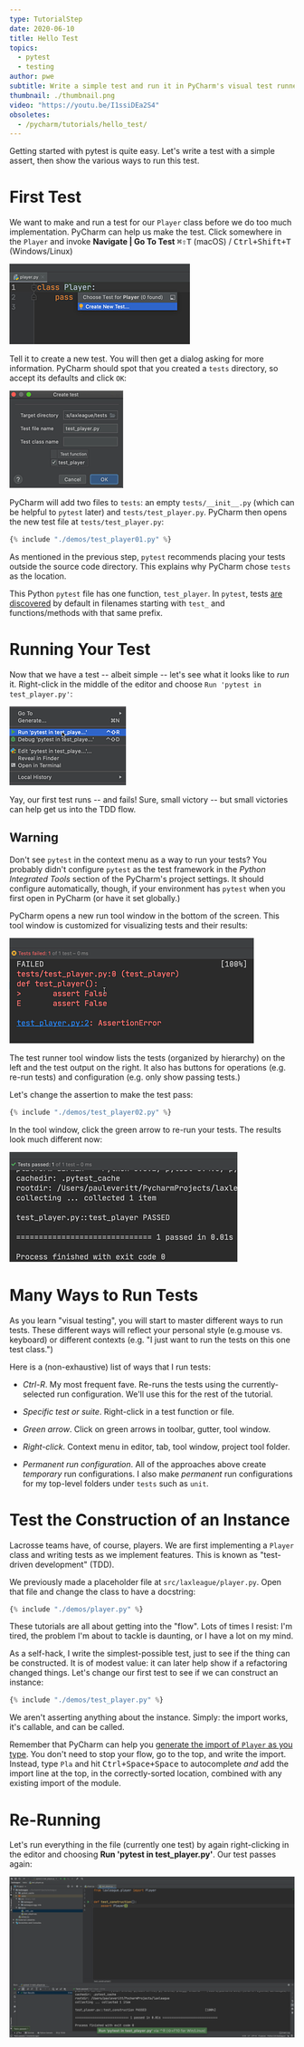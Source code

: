 ```yaml
---
type: TutorialStep
date: 2020-06-10
title: Hello Test
topics:
  - pytest
  - testing
author: pwe
subtitle: Write a simple test and run it in PyCharm's visual test runner.
thumbnail: ./thumbnail.png
video: "https://youtu.be/I1ssiDEa2S4"
obsoletes:
  - /pycharm/tutorials/hello_test/
---
```


Getting started with pytest is quite easy.
Let's write a test with a simple assert, then show the various ways to run this test.

# First Test

We want to make and run a test for our `Player` class before we do too much implementation.
PyCharm can help us make the test.
Click somewhere in the `Player` and invoke **Navigate | Go To Test** <kbd>⌘⇧T</kbd> (macOS) / <kbd>Ctrl+Shift+T</kbd> (Windows/Linux)

![Invoke Navigate To Test](invoke_navigate_to_test.png)

Tell it to create a new test.
You will then get a dialog asking for more information.
PyCharm should spot that you created a `tests` directory, so accept its defaults and click `OK`:

![Navigate To Test](navigate_to_test.png)

PyCharm will add two files to `tests`: an empty `tests/__init__.py` (which can be helpful to `pytest` later) and `tests/test_player.py`.
PyCharm then opens the new test file at `tests/test_player.py`:

```python
{% include "./demos/test_player01.py" %}
```

As mentioned in the previous step, `pytest` recommends placing your tests outside the source code directory.
This explains why PyCharm chose `tests` as the location.

This Python `pytest` file has one function, `test_player`.
In `pytest`, tests [are discovered](https://docs.pytest.org/en/latest/goodpractices.html#conventions-for-python-test-discovery) by default in filenames starting with `test_` and functions/methods with that same prefix.

# Running Your Test

Now that we have a test -- albeit simple -- let's see what it looks like to _run_ it.
Right-click in the middle of the editor and choose `Run 'pytest in test_player.py'`:

![Run Tests via Context Menu](context_menu.png)

Yay, our first test runs -- and fails!
Sure, small victory -- but small victories can help get us into the TDD flow.

## Warning

Don't see `pytest` in the context menu as a way to run your tests?
You probably didn't configure `pytest` as the test framework in the _Python Integrated Tools_ section of the PyCharm's project settings.
It should configure automatically, though, if your environment has `pytest` when you first open in PyCharm (or have it set globally.)

PyCharm opens a new run tool window in the bottom of the screen.
This tool window is customized for visualizing tests and their results:

![Failing Tests](tests_tool_window_fail.png)

The test runner tool window lists the tests (organized by hierarchy) on the left and the test output on the right.
It also has buttons for operations (e.g. re-run tests) and configuration (e.g. only show passing tests.)

Let's change the assertion to make the test pass:

```python
{% include "./demos/test_player02.py" %}
```

In the tool window, click the green arrow to re-run your tests.
The results look much different now:

![Passing Tests](tests_tool_window_pass.png)

# Many Ways to Run Tests

As you learn "visual testing", you will start to master different ways to run tests.
These different ways will reflect your personal style (e.g.mouse vs. keyboard) or different contexts (e.g. "I just want to run the tests on this one test class.")

Here is a (non-exhaustive) list of ways that I run tests:

- _Ctrl-R_.
  My most frequent fave.
  Re-runs the tests using the currently-selected run configuration.
  We'll use this for the rest of the tutorial.

- _Specific test or suite_.
  Right-click in a test function or file.

- _Green arrow_. Click on green arrows in toolbar, gutter, tool window.

- _Right-click_. Context menu in editor, tab, tool window, project tool folder.

- _Permanent run configuration_.
  All of the approaches above create _temporary_ run configurations.
  I also make _permanent_ run configurations for my top-level folders under `tests` such as `unit`.

# Test the Construction of an Instance

Lacrosse teams have, of course, players.
We are first implementing a `Player` class and writing tests as we implement features.
This is known as "test-driven development" (TDD).

We previously made a placeholder file at `src/laxleague/player.py`.
Open that file and change the class to have a docstring:

```python
{% include "./demos/player.py" %}
```

These tutorials are all about getting into the "flow".
Lots of times I resist: I'm tired, the problem I'm about to tackle is daunting, or I have a lot on my mind.

As a self-hack, I write the simplest-possible test, just to see if the thing can be constructed.
It is of modest value: it can later help show if a refactoring changed things.
Let's change our first test to see if we can construct an instance:

```python
{% include "./demos/test_player.py" %}
```

We aren't asserting anything about the instance.
Simply: the import works, it's callable, and can be called.

Remember that PyCharm can help you [generate the import of `Player` as you type](../../../tips/generate-imports-while-typing/).
You don't need to stop your flow, go to the top, and write the import.
Instead, type `Pla` and hit <kbd>Ctrl+Space+Space</kbd> to autocomplete _and_ add the import line at the top, in the correctly-sorted location, combined with any existing import of the module.

# Re-Running

Let's run everything in the file (currently one test) by again right-clicking in the editor and choosing **Run 'pytest in test_player.py'**.
Our test passes again:

![Final Test Run](final_test_run.png)
